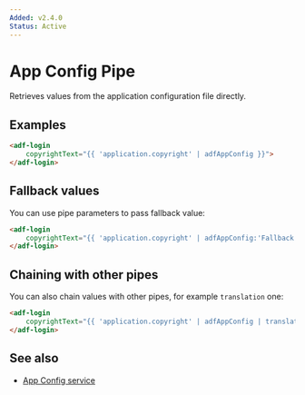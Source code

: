 ```yaml
---
Added: v2.4.0
Status: Active
---
```


# App Config Pipe

Retrieves values from the application configuration file directly.

## Examples

```html
<adf-login
    copyrightText="{{ 'application.copyright' | adfAppConfig }}">
</adf-login>
```

## Fallback values

You can use pipe parameters to pass fallback value:

```html
<adf-login
    copyrightText="{{ 'application.copyright' | adfAppConfig:'Fallback Text' }}">
</adf-login>
```

## Chaining with other pipes

You can also chain values with other pipes, for example `translation` one:

```html
<adf-login
    copyrightText="{{ 'application.copyright' | adfAppConfig | translate }}">
</adf-login>
```

## See also

- [App Config service](app-config.service.md)
